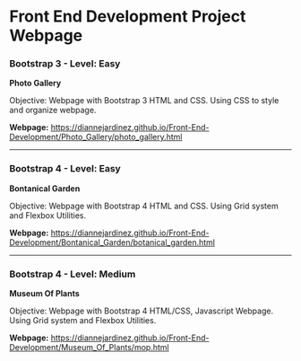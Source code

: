 # Front End Development Project Webpage


### Bootstrap 3 - Level: Easy
**Photo Gallery**

Objective: Webpage with Bootstrap 3 HTML and CSS. Using CSS to style and organize webpage.

**Webpage:** 
https://diannejardinez.github.io/Front-End-Development/Photo_Gallery/photo_gallery.html

---

### Bootstrap 4 - Level: Easy
**Bontanical Garden**

Objective: Webpage with Bootstrap 4 HTML and CSS. Using Grid system and Flexbox Utilities.

**Webpage:** 
https://diannejardinez.github.io/Front-End-Development/Bontanical_Garden/botanical_garden.html

---

### Bootstrap 4 - Level: Medium
**Museum Of Plants**

Objective: Webpage with Bootstrap 4 HTML/CSS, Javascript Webpage. Using Grid system and Flexbox Utilities.

**Webpage:** 
https://diannejardinez.github.io/Front-End-Development/Museum_Of_Plants/mop.html